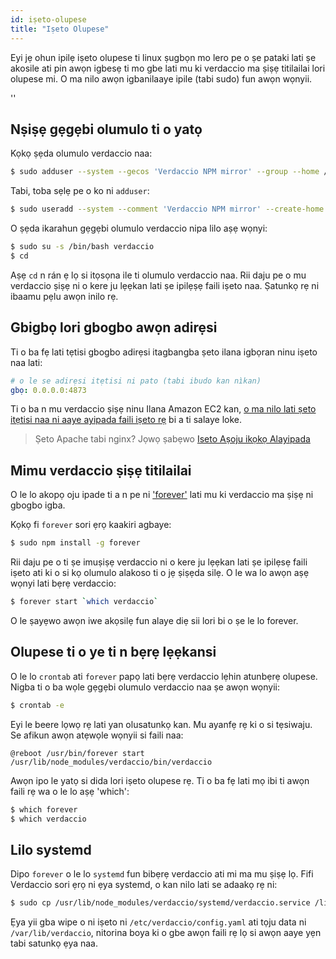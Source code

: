 ```yaml
---
id: iṣeto-olupese
title: "Iṣeto Olupese"
---
```


Eyi jẹ ohun ipilẹ iṣeto olupese ti linux ṣugbọn mo lero pe o ṣe pataki lati ṣe akosile ati pin awọn igbesẹ ti mo gbe lati mu ki verdaccio ma ṣiṣẹ titilailai lori olupese mi. O ma nilo awọn igbanilaaye ipile (tabi sudo) fun awọn wọnyii.

<div id="codefund">''</div>

## Nṣiṣẹ gẹgẹbi olumulo ti o yatọ

Kọkọ ṣẹda olumulo verdaccio naa:

```bash
$ sudo adduser --system --gecos 'Verdaccio NPM mirror' --group --home /var/lib/verdaccio verdaccio
```

Tabi, toba sẹlẹ pe o ko ni `adduser`:

```bash
$ sudo useradd --system --comment 'Verdaccio NPM mirror' --create-home --home-dir /var/lib/verdaccio --shell /sbin/nologin verdaccio
```

O ṣẹda ikarahun gẹgẹbi olumulo verdaccio nipa lilo aṣẹ wọnyi:

```bash
$ sudo su -s /bin/bash verdaccio
$ cd
```

Aṣẹ `cd` n rán ẹ lọ si itọsọna ile ti olumulo verdaccio naa. Rii daju pe o mu verdaccio ṣiṣẹ ni o kere ju lẹẹkan lati ṣe ipilẹṣẹ faili iṣeto naa. Ṣatunkọ rẹ ni ibaamu pẹlu awọn inilo rẹ.

## Gbigbọ lori gbogbo awọn adirẹsi

Ti o ba fẹ lati tẹtisi gbogbo adirẹsi itagbangba ṣeto ilana igbọran ninu iṣeto naa lati:

```yaml
# o le se adirẹsi itẹtisi ni pato (tabi ibudo kan nìkan)
gbọ: 0.0.0.0:4873
```

Ti o ba n mu verdaccio ṣiṣẹ ninu Ilana Amazon EC2 kan, [o ma nilo lati ṣeto itẹtisi naa ni aaye ayipada faili iṣeto rẹ](https://github.com/verdaccio/verdaccio/issues/314#issuecomment-327852203) bi a ti salaye loke.

> Ṣeto Apache tabi nginx? Jọwọ ṣabẹwo [Iseto Aṣoju ikọkọ Alayipada](reverse-proxy.md)

## Mimu verdaccio ṣiṣẹ titilailai

O le lo akopọ oju ipade ti a n pe ni ['forever'](https://github.com/nodejitsu/forever) lati mu ki verdaccio ma ṣiṣẹ ni gbogbo igba.

Kọkọ fi `forever` sori ẹrọ kaakiri agbaye:

```bash
$ sudo npm install -g forever
```

Rii daju pe o ti ṣe imuṣiṣẹ verdaccio ni o kere ju lẹẹkan lati ṣe ipilẹsẹ faili iṣeto ati ki o si kọ olumulo alakoso ti o jẹ ṣiṣẹda silẹ. O le wa lo awọn aṣẹ wọnyi lati bẹrẹ verdaccio:

```bash
$ forever start `which verdaccio`
```

O le ṣayẹwo awọn iwe akọsilẹ fun alaye diẹ sii lori bi o ṣe le lo forever.

## Olupese ti o ye ti n bẹrẹ lẹẹkansi

O le lo `crontab` ati `forever` papọ lati bẹrẹ verdaccio lẹhin atunbẹrẹ olupese. Nigba ti o ba wọle gẹgẹbi olumulo verdaccio naa ṣe awọn wọnyii:

```bash
$ crontab -e
```

Eyi le beere lọwọ rẹ lati yan olusatunkọ kan. Mu ayanfẹ rẹ ki o si tẹsiwaju. Se afikun awọn atẹwọle wọnyii si faili naa:

    @reboot /usr/bin/forever start /usr/lib/node_modules/verdaccio/bin/verdaccio
    

Awọn ipo le yatọ si dida lori iṣeto olupese rẹ. Ti o ba fẹ lati mọ ibi ti awọn faili rẹ wa o le lo aṣẹ 'which':

```bash
$ which forever
$ which verdaccio
```

## Lilo systemd

Dipo `forever` o le lo `systemd` fun bibẹrẹ verdaccio ati mi ma mu ṣiṣẹ lọ. Fifi Verdaccio sori ẹrọ ni ẹya systemd, o kan nilo lati se adaakọ rẹ ni:

```bash
$ sudo cp /usr/lib/node_modules/verdaccio/systemd/verdaccio.service /lib/systemd/system/ && sudo systemctl daemon-reload
```

Ẹya yii gba wipe o ni iṣeto ni `/etc/verdaccio/config.yaml` ati tọju data ni `/var/lib/verdaccio`, nitorina boya ki o gbe awọn faili rẹ lọ si awọn aaye yẹn tabi satunkọ ẹya naa.